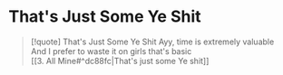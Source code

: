 # That's Just Some Ye Shit

> [!quote] That's Just Some Ye Shit
Ayy, time is extremely valuable  
And I prefer to waste it on girls that's basic  
[[3. All Mine#^dc88fc|That's just some Ye shit]]  
